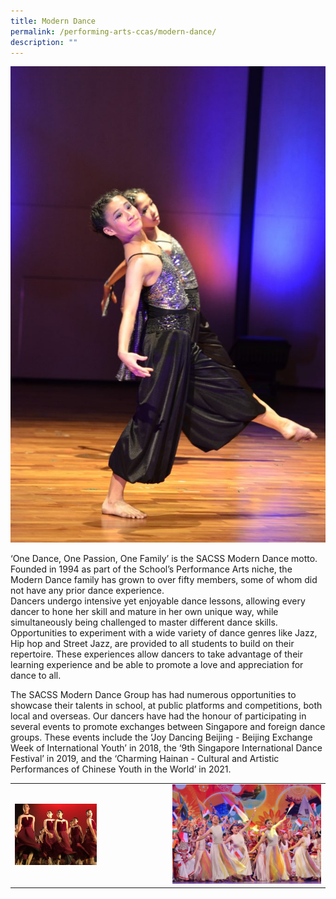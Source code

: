 ```yaml
---
title: Modern Dance
permalink: /performing-arts-ccas/modern-dance/
description: ""
---
```



![](/images/Canossian%20Life/Performing%20Arts%20Niche/Performing%20arts%20cca/MODERN%20DANCE/MODERN-DANCE_4550-678x1024.jpg)

‘One Dance, One Passion, One Family’ is the SACSS Modern Dance motto. Founded in 1994 as part of the School’s Performance Arts niche, the Modern Dance family has grown to over fifty members, some of whom did not have any prior dance experience.  
Dancers undergo intensive yet enjoyable dance lessons, allowing every dancer to hone her skill and mature in her own unique way, while simultaneously being challenged to master different dance skills. Opportunities to experiment with a wide variety of dance genres like Jazz, Hip hop and Street Jazz, are provided to all students to build on their repertoire. These experiences allow dancers to take advantage of their learning experience and be able to promote a love and appreciation for dance to all.

The SACSS Modern Dance Group has had numerous opportunities to showcase their talents in school, at public platforms and competitions, both local and overseas. Our dancers have had the honour of participating in several events to promote exchanges between Singapore and foreign dance groups. These events include the ‘Joy Dancing Beijing - Beijing Exchange Week of International Youth’ in 2018, the ‘9th Singapore International Dance Festival’ in 2019, and the ‘Charming Hainan - Cultural and Artistic Performances of Chinese Youth in the World’ in 2021.

|   |   |
|---|---|
| <img src="/images/Canossian%20Life/Performing%20Arts%20Niche/Performing%20arts%20cca/MODERN%20DANCE/2-SYF-2019-Listening-to-our-heartbeat-and-footsteps-scaled.jpg" style="width:55%">   | ![](/images/Canossian%20Life/Performing%20Arts%20Niche/Performing%20arts%20cca/MODERN%20DANCE/4-Joy-Dancing-Beijing-2018-In-Beijing-to-promote-Singapore-1.jpg)  |
